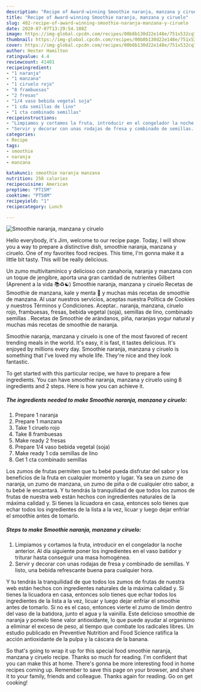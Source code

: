 ```yaml
---
description: "Recipe of Award-winning Smoothie naranja, manzana y ciruelo"
title: "Recipe of Award-winning Smoothie naranja, manzana y ciruelo"
slug: 402-recipe-of-award-winning-smoothie-naranja-manzana-y-ciruelo
date: 2020-07-07T13:29:54.108Z
image: https://img-global.cpcdn.com/recipes/00b8b130d22e148e/751x532cq70/smoothie-naranja-manzana-y-ciruelo-foto-principal.jpg
thumbnail: https://img-global.cpcdn.com/recipes/00b8b130d22e148e/751x532cq70/smoothie-naranja-manzana-y-ciruelo-foto-principal.jpg
cover: https://img-global.cpcdn.com/recipes/00b8b130d22e148e/751x532cq70/smoothie-naranja-manzana-y-ciruelo-foto-principal.jpg
author: Hester Hamilton
ratingvalue: 4.4
reviewcount: 41401
recipeingredient:
- "1 naranja"
- "1 manzana"
- "1 ciruelo rojo"
- "8 frambuesas"
- "2 fresas"
- "1/4 vaso bebida vegetal soja"
- "1 cda semillas de lino"
- "1 cta combinado semillas"
recipeinstructions:
- "Limpiamos y cortamos la fruta, introducir en el congelador la noche anterior. Al día siguiente poner los ingredientes en el vaso batidor y triturar hasta conseguir una masa homogénea."
- "Servir y decorar con unas rodajas de fresa y combinado de semillas. Y listo, una bebida refrescante buena para cualquier hora."
categories:
- Recipe
tags:
- smoothie
- naranja
- manzana

katakunci: smoothie naranja manzana 
nutrition: 258 calories
recipecuisine: American
preptime: "PT15M"
cooktime: "PT58M"
recipeyield: "1"
recipecategory: Lunch

---
```



![Smoothie naranja, manzana y ciruelo](https://img-global.cpcdn.com/recipes/00b8b130d22e148e/751x532cq70/smoothie-naranja-manzana-y-ciruelo-foto-principal.jpg)

Hello everybody, it's Jim, welcome to our recipe page. Today, I will show you a way to prepare a distinctive dish, smoothie naranja, manzana y ciruelo. One of my favorites food recipes. This time, I'm gonna make it a little bit tasty. This will be really delicious.

Un zumo multivitamínico y delicioso con zanahoria, naranja y manzana con un toque de jengibre, aporta una gran cantidad de nutrientes Gilbert (Aprenent a la vida 📚♻️☯️) Smoothie naranja, manzana y ciruelo Recetas de Smoothie de manzana, kale y menta 🍎 y muchas más recetas de smoothie de manzana. Al usar nuestros servicios, aceptas nuestra Política de Cookies y nuestros Términos y Condiciones. Aceptar.. naranja, manzana, ciruelo rojo, frambuesas, fresas, bebida vegetal (soja), semillas de lino, combinado semillas . Recetas de Smoothie de arándanos, piña, naranjas yogur natural y muchas más recetas de smoothie de naranja.

Smoothie naranja, manzana y ciruelo is one of the most favored of recent trending meals in the world. It's easy, it is fast, it tastes delicious. It's enjoyed by millions every day. Smoothie naranja, manzana y ciruelo is something that I've loved my whole life. They're nice and they look fantastic.


To get started with this particular recipe, we have to prepare a few ingredients. You can have smoothie naranja, manzana y ciruelo using 8 ingredients and 2 steps. Here is how you can achieve it.

<!--inarticleads1-->

##### The ingredients needed to make Smoothie naranja, manzana y ciruelo:

1. Prepare 1 naranja
1. Prepare 1 manzana
1. Take 1 ciruelo rojo
1. Take 8 frambuesas
1. Make ready 2 fresas
1. Prepare 1/4 vaso bebida vegetal (soja)
1. Make ready 1 cda semillas de lino
1. Get 1 cta combinado semillas


Los zumos de frutas permiten que tu bebé pueda disfrutar del sabor y los beneficios de la fruta en cualquier momento y lugar. Ya sea un zumo de naranja, un zumo de manzana, un zumo de piña o de cualquier otro sabor, a tu bebé le encantará. Y tu tendrás la tranquilidad de que todos los zumos de frutas de nuestra web están hechos con ingredientes naturales de la máxima calidad y. Si tienes la licuadora en casa, entonces solo tienes que echar todos los ingredientes de la lista a la vez, licuar y luego dejar enfríar el smoothie antes de tomarlo. 

<!--inarticleads2-->

##### Steps to make Smoothie naranja, manzana y ciruelo:

1. Limpiamos y cortamos la fruta, introducir en el congelador la noche anterior. Al día siguiente poner los ingredientes en el vaso batidor y triturar hasta conseguir una masa homogénea.
1. Servir y decorar con unas rodajas de fresa y combinado de semillas. Y listo, una bebida refrescante buena para cualquier hora.


Y tu tendrás la tranquilidad de que todos los zumos de frutas de nuestra web están hechos con ingredientes naturales de la máxima calidad y. Si tienes la licuadora en casa, entonces solo tienes que echar todos los ingredientes de la lista a la vez, licuar y luego dejar enfríar el smoothie antes de tomarlo. Si no es el caso, entonces vierte el zumo de limón dentro del vaso de la batidora, junto el agua y la vainilla. Este delicioso smoothie de naranja y pomelo tiene valor antioxidante, lo que puede ayudar al organismo a eliminar el exceso de peso, al tiempo que combate los radicales libres. Un estudio publicado en Preventive Nutrition and Food Science ratifica la acción antioxidante de la pulpa y la cáscara de la banana. 

So that's going to wrap it up for this special food smoothie naranja, manzana y ciruelo recipe. Thanks so much for reading. I'm confident that you can make this at home. There's gonna be more interesting food in home recipes coming up. Remember to save this page on your browser, and share it to your family, friends and colleague. Thanks again for reading. Go on get cooking!
